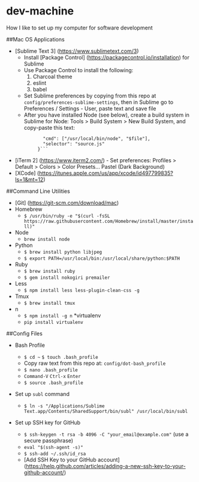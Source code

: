 # dev-machine
How I like to set up my computer for software development

##Mac OS Applications

* [Sublime Text 3] (https://www.sublimetext.com/3)
  * Install [Package Control] (https://packagecontrol.io/installation) for Sublime
  * Use Package Control to install the following:
    1. Charcoal theme
    2. eslint
    3. babel
  * Set Sublime preferences by copying from this repo at `config/preferences-sublime-settings`, then in Sublime go to Preferences / Settings - User, paste text and save file
  * After you have installed Node (see below), create a build system in Sublime for Node: Tools > Build System > New Build System, and copy-paste this text:
    ```{
           "cmd": ["/usr/local/bin/node", "$file"],
           "selector": "source.js"
         }``` 
* [iTerm 2] (https://www.iterm2.com/) - Set preferences: Profiles > Default > Colors > Color Presets... Pastel (Dark Background)
* [XCode] (https://itunes.apple.com/us/app/xcode/id497799835?ls=1&mt=12)

##Command Line Utilities
* [Git] (https://git-scm.com/download/mac)
* Homebrew 
  * `$ /usr/bin/ruby -e "$(curl -fsSL https://raw.githubusercontent.com/Homebrew/install/master/install)"`
* Node 
  * `brew install node`
* Python 
  * `$ brew install python libjpeg`
  * `$ export PATH=/usr/local/bin:/usr/local/share/python:$PATH`
* Ruby 
  * `$ brew install ruby`
  * `$ gem install nokogiri premailer`
* Less 
  * `$ npm install less less-plugin-clean-css -g`
* Tmux 
  * `$ brew install tmux`
* n 
  * `$ npm install -g n`
*virtualenv 
  * `pip install virtualenv`

##Config Files

* Bash Profile
  * `$ cd ~` `$ touch .bash_profile`
  * Copy raw text from this repo at: `config/dot-bash_profile`
  * `$ nano .bash_profile` 
  * `Command-V` `Ctrl-x` `Enter` 
  * `$ source .bash_profile`

* Set up `subl` command
  * `$ ln -s "/Applications/Sublime Text.app/Contents/SharedSupport/bin/subl" /usr/local/bin/subl`

* Set up SSH key for GitHub
  * `$ ssh-keygen -t rsa -b 4096 -C "your_email@example.com"` (use a secure passphrase)
  * `eval "$(ssh-agent -s)"`
  * `$ ssh-add ~/.ssh/id_rsa`
  * [Add SSH Key to your GitHub account] (https://help.github.com/articles/adding-a-new-ssh-key-to-your-github-account/)

